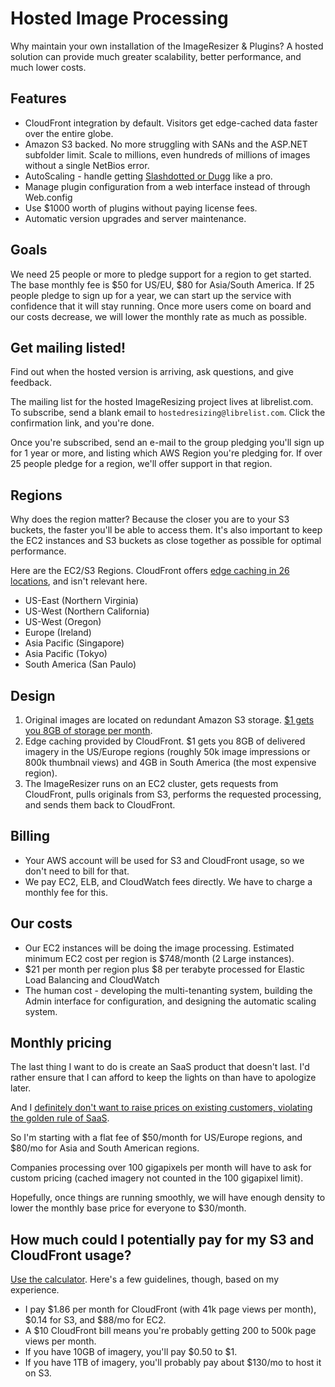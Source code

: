 
# Hosted Image Processing

Why maintain your own installation of the ImageResizer & Plugins? A hosted solution can provide much greater scalability, better performance, and much lower costs. 

## Features

* CloudFront integration by default. Visitors get edge-cached data faster over the entire globe.
* Amazon S3 backed. No more struggling with SANs and the ASP.NET subfolder limit. Scale to millions, even hundreds of millions of images without a single NetBios error. 
* AutoScaling - handle getting [Slashdotted or Dugg](http://en.wikipedia.org/wiki/Slashdot_effect) like a pro.
* Manage plugin configuration from a web interface instead of through Web.config
* Use $1000 worth of plugins without paying license fees.
* Automatic version upgrades and server maintenance.

## Goals 

We need 25 people or more to pledge support for a region to get started. The base monthly fee is $50 for US/EU, $80 for Asia/South America. If 25 people pledge to sign up for a year, we can start up the service with confidence that it will stay running. Once more users come on board and our costs decrease, we will lower the monthly rate as much as possible.

## Get mailing listed!

Find out when the hosted version is arriving, ask questions, and give feedback.

The mailing list for the hosted ImageResizing project lives at librelist.com. To subscribe, send a blank email to `hostedresizing@librelist.com`. Click the confirmation link, and you're done. 

Once you're subscribed, send an e-mail to the group pledging you'll sign up for 1 year or more, and listing which AWS Region you're pledging for. If over 25 people pledge for a region, we'll offer support in that region.

## Regions

Why does the region matter? Because the closer you are to your S3 buckets, the faster you'll be able to access them. It's also important to keep the EC2 instances and S3 buckets as close together as possible for optimal performance.

Here are the EC2/S3 Regions. CloudFront offers [edge caching in 26 locations](http://aws.amazon.com/cloudfront/#details), and isn't relevant here.

* US-East (Northern Virginia)
* US-West (Northern California)
* US-West (Oregon)
* Europe (Ireland)
* Asia Pacific (Singapore)
* Asia Pacific (Tokyo)
* South America (San Paulo)

## Design

1. Original images are located on redundant Amazon S3 storage. [$1 gets you 8GB of storage per month](http://aws.amazon.com/s3/). 
2. Edge caching provided by CloudFront. $1 gets you 8GB of delivered imagery in the US/Europe regions (roughly 50k image impressions or 800k thumbnail views) and 4GB in South America (the most expensive region).
3. The ImageResizer runs on an EC2 cluster, gets requests from CloudFront, pulls originals from S3, performs the requested processing, and sends them back to CloudFront. 

## Billing

* Your AWS account will be used for S3 and CloudFront usage, so we don't need to bill for that. 
* We pay EC2, ELB, and CloudWatch fees directly. We have to charge a monthly fee for this.

## Our costs

* Our EC2 instances will be doing the image processing. Estimated minimum EC2 cost per region is $748/month (2 Large instances).
* $21 per month per region plus $8 per terabyte processed for Elastic Load Balancing and CloudWatch
* The human cost - developing the multi-tenanting system, building the Admin interface for configuration, and designing the automatic scaling system. 

## Monthly pricing

The last thing I want to do is create an SaaS product that doesn't last. I'd rather ensure that I can afford to keep the lights on than have to apologize later.

And I [definitely don't want to raise prices on existing customers, violating the golden rule of SaaS](http://www.uservoice.com/blog/index.php/entries/vendor-leave-those-customers-alone/?utm_campaign=directmail&utm_medium=email&utm_source=basic_plan_free).

So I'm starting with a flat fee of $50/month for US/Europe regions, and $80/mo for Asia and South American regions.

Companies processing over 100 gigapixels per month will have to ask for custom pricing (cached imagery not counted in the 100 gigapixel limit). 

Hopefully, once things are running smoothly, we will have enough density to lower the monthly base price for everyone to $30/month. 

## How much could I potentially pay for my S3 and CloudFront usage?

[Use the calculator](http://calculator.s3.amazonaws.com/calc5.html). Here's a few guidelines, though, based on my experience.

* I pay $1.86 per month for CloudFront (with 41k page views per month), $0.14 for S3, and $88/mo for EC2. 
* A $10 CloudFront bill means you're probably getting 200 to 500k page views per month.
* If you have 10GB of imagery, you'll pay $0.50 to $1.
* If you have 1TB of imagery, you'll probably pay about $130/mo to host it on S3.